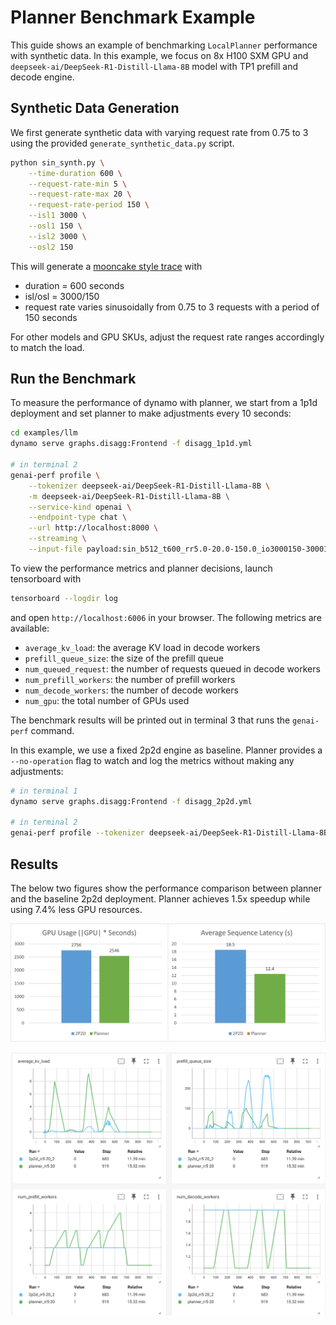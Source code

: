 <!--
SPDX-FileCopyrightText: Copyright (c) 2025 NVIDIA CORPORATION & AFFILIATES. All rights reserved.
SPDX-License-Identifier: Apache-2.0

Licensed under the Apache License, Version 2.0 (the "License");
you may not use this file except in compliance with the License.
You may obtain a copy of the License at

http://www.apache.org/licenses/LICENSE-2.0

Unless required by applicable law or agreed to in writing, software
distributed under the License is distributed on an "AS IS" BASIS,
WITHOUT WARRANTIES OR CONDITIONS OF ANY KIND, either express or implied.
See the License for the specific language governing permissions and
limitations under the License.
-->

# Planner Benchmark Example

This guide shows an example of benchmarking `LocalPlanner` performance with synthetic data. In this example, we focus on 8x H100 SXM GPU and `deepseek-ai/DeepSeek-R1-Distill-Llama-8B` model with TP1 prefill and decode engine.

## Synthetic Data Generation

We first generate synthetic data with varying request rate from 0.75 to 3 using the provided `generate_synthetic_data.py` script.

```bash
python sin_synth.py \
    --time-duration 600 \
    --request-rate-min 5 \
    --request-rate-max 20 \
    --request-rate-period 150 \
    --isl1 3000 \
    --osl1 150 \
    --isl2 3000 \
    --osl2 150
```

This will generate a [mooncake style trace](https://github.com/kvcache-ai/Mooncake) with
* duration = 600 seconds
* isl/osl = 3000/150
* request rate varies sinusoidally from 0.75 to 3 requests with a period of 150 seconds

For other models and GPU SKUs, adjust the request rate ranges accordingly to match the load.

## Run the Benchmark

To measure the performance of dynamo with planner, we start from a 1p1d deployment and set planner to make adjustments every 10 seconds:

```bash
cd examples/llm
dynamo serve graphs.disagg:Frontend -f disagg_1p1d.yml

# in terminal 2
genai-perf profile \
    --tokenizer deepseek-ai/DeepSeek-R1-Distill-Llama-8B \
    -m deepseek-ai/DeepSeek-R1-Distill-Llama-8B \
    --service-kind openai \
    --endpoint-type chat \
    --url http://localhost:8000 \
    --streaming \
    --input-file payload:sin_b512_t600_rr5.0-20.0-150.0_io3000150-3000150-0.2-0.8-10.jsonl
```

To view the performance metrics and planner decisions, launch tensorboard with

```bash
tensorboard --logdir log
```

and open `http://localhost:6006` in your browser. The following metrics are available:

* `average_kv_load`: the average KV load in decode workers
* `prefill_queue_size`: the size of the prefill queue
* `num_queued_request`: the number of requests queued in decode workers
* `num_prefill_workers`: the number of prefill workers
* `num_decode_workers`: the number of decode workers
* `num_gpu`: the total number of GPUs used

The benchmark results will be printed out in terminal 3 that runs the `genai-perf` command.

In this example, we use a fixed 2p2d engine as baseline. Planner provides a `--no-operation` flag to watch and log the metrics without making any adjustments:

```bash
# in terminal 1
dynamo serve graphs.disagg:Frontend -f disagg_2p2d.yml

# in terminal 2
genai-perf profile --tokenizer deepseek-ai/DeepSeek-R1-Distill-Llama-8B -m deepseek-ai/DeepSeek-R1-Distill-Llama-8B --service-kind openai --endpoint-type chat --url http://localhost:8000 --streaming --input-file payload:sin_b512_t600_rr5.0-20.0-150.0_io3000150-3000150-0.2-0.8-10.jsonl
```

## Results

The below two figures show the performance comparison between planner and the baseline 2p2d deployment. Planner achieves 1.5x speedup while using 7.4% less GPU resources.

![Planner Performance Comparison](./images/planner_perf.png)

![Planner Tensorboard](./images/planner_tensorboard.png)

